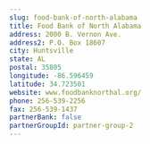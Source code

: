 ```yaml
---
slug: food-bank-of-north-alabama
title: Food Bank of North Alabama
address: 2000 B. Vernon Ave.
address2: P.O. Box 18607
city: Huntsville
state: AL
postal: 35805
longitude: -86.596459
latitude: 34.723501
website: www.foodbanknorthal.org/
phone: 256-539-2256
fax: 256-539-1437
partnerBank: false
partnerGroupId: partner-group-2
---
```

